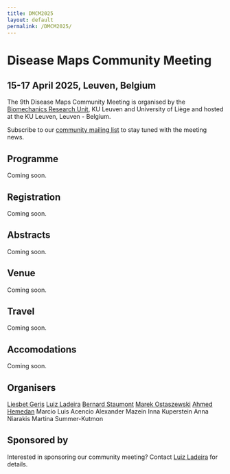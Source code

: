 ```yaml
---
title: DMCM2025
layout: default
permalink: /DMCM2025/
---
```



# Disease Maps Community Meeting
## 15-17 April 2025, Leuven, Belgium


The 9th Disease Maps Community Meeting is organised by the [Biomechanics Research Unit](https://www.biomech.ulg.ac.be/), KU Leuven and University of Liège and hosted at the KU Leuven, Leuven - Belgium.



Subscribe to our [community mailing list](https://disease-maps.org/contact/) to stay tuned with the meeting news.


## Programme

Coming soon.

## Registration

Coming soon.

## Abstracts

Coming soon.

## Venue

Coming soon.

## Travel

Coming soon.

## Accomodations

Coming soon.

## Organisers

<a href="mailto:liesbet.geris@kuleuven.be">Liesbet Geris</a>
<a href="mailto:lcladeira@uliege.be">Luiz Ladeira</a>
<a href="mailto:b.staumont@uliege.be">Bernard Staumont</a>
<a href="mailto:marek.ostaszewski@uni.lu">Marek Ostaszewski</a>
<a href="mailto:ahmed.hemedan@uni.lu">Ahmed Hemedan</a>
Marcio Luis Acencio
Alexander Mazein
Inna Kuperstein
Anna Niarakis
Martina Summer-Kutmon

## Sponsored by

Interested in sponsoring our community meeting? Contact <a href="mailto:lcladeira@uliege.be">Luiz Ladeira</a> for details.
